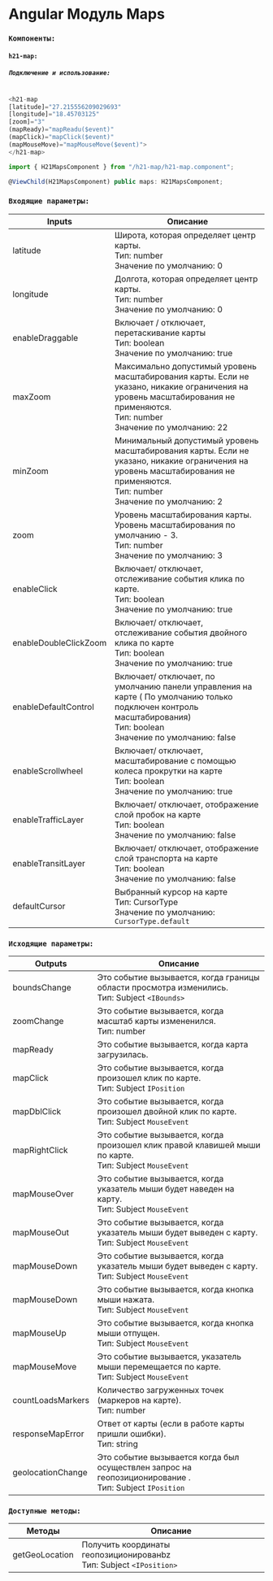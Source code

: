 # Angular Модуль Maps


### `Компоненты:`

#### `h21-map:`

##### `Подключение и использование:`
```javascript

<h21-map 
[latitude]="27.215556209029693" 
[longitude]="18.45703125" 
[zoom]="3" 
(mapReady)="mapReadu($event)" 
(mapClick)="mapClick($event)"
(mapMouseMove)="mapMouseMove($event)">
</h21-map>

```

```javascript
import { H21MapsComponent } from "/h21-map/h21-map.component";

@ViewChild(H21MapsComponent) public maps: H21MapsComponent;

```

### `Входящие параметры:`

| Inputs               | Описание                                                                                                                                                                                                                                                             |
|----------------------|----------------------------------------------------------------------------------------------------------------------------------------------------------------------------------------------------------------------------------------------------------------------|
| latitude            | Широта, которая определяет центр карты. <br> Тип: number   <br> Значение по умолчанию: 0                                                                                                                             |
| longitude       | Долгота, которая определяет центр карты. <br> Тип: number   <br> Значение по умолчанию: 0    
| enableDraggable           | Включает / отключает, перетаскивание карты <br> Тип: boolean   <br> Значение по умолчанию: true   |
| maxZoom           | Максимально допустимый уровень масштабирования карты. Если не указано, никакие ограничения на уровень масштабирования не применяются. <br> Тип: number  <br> Значение по умолчанию: 22  |
| minZoom           | Минимальный допустимый уровень масштабирования карты. Если не указано, никакие ограничения на уровень масштабирования не применяются. <br> Тип: number   <br> Значение по умолчанию: 2   |
| zoom       |Уровень масштабирования карты. Уровень масштабирования по умолчанию - 3. <br> Тип: number   <br> Значение по умолчанию: 3 
| enableClick       |Включает/ отключает, отслеживание события клика по карте. <br> Тип: boolean   <br> Значение по умолчанию: true
| enableDoubleClickZoom       |Включает/ отключает, отслеживание события двойного клика по карте <br> Тип: boolean   <br> Значение по умолчанию: true
| enableDefaultControl       |Включает/ отключает, по умолчанию панели управления на карте ( По умолчанию только подключен контроль масштабирования) <br> Тип: boolean   <br> Значение по умолчанию: false
| enableScrollwheel       |Включает/ отключает, масштабирование с помощью колеса прокрутки на карте <br> Тип: boolean   <br> Значение по умолчанию: true
| enableTrafficLayer       |Включает/ отключает, отображение слой пробок на карте <br> Тип: boolean   <br> Значение по умолчанию: false
| enableTransitLayer       |Включает/ отключает, отображение слой транспорта на карте <br> Тип: boolean   <br> Значение по умолчанию: false
| defaultCursor       | Выбранный курсор на карте <br> Тип: CursorType   <br> Значение по умолчанию: `CursorType.default`

### `Исходящие параметры:`

| Outputs               | Описание                                                                                                                                                                                                                                                             |
|----------------------|----------------------------------------------------------------------------------------------------------------------------------------------------------------------------------------------------------------------------------------------------------------------|
| boundsChange            | Это событие вызывается, когда границы области просмотра изменились. <br> Тип:  Subject `<IBounds>`   |                                                                                                                     
| zoomChange       | Это событие вызывается, когда масштаб карты измененился. <br> Тип: number     | 
| mapReady       | Это событие вызывается, когда карта загрузилась.   |
| mapClick       | Это событие вызывается, когда произошел клик по карте. <br> Тип: Subject `IPosition`    |
| mapDblClick       | Это событие вызывается, когда произошел двойной клик по карте. <br> Тип: Subject `MouseEvent`    |
| mapRightClick       | Это событие вызывается, когда произошел  клик правой клавишей мыши по карте. <br> Тип: Subject `MouseEvent`    |
| mapMouseOver       | Это событие вызывается, когда указатель мыши будет наведен на карту. <br> Тип: Subject `MouseEvent`    |
| mapMouseOut       | Это событие вызывается, когда указатель мыши будет выведен с карту. <br> Тип: Subject `MouseEvent`    |
| mapMouseDown       | Это событие вызывается, когда указатель мыши будет выведен с карту. <br> Тип: Subject `MouseEvent`    |
| mapMouseDown       | Это событие вызывается, когда кнопка мыши нажата. <br> Тип: Subject `MouseEvent`    |
| mapMouseUp       | Это событие вызывается, когда кнопка мыши отпущен. <br> Тип: Subject `MouseEvent`    |
| mapMouseMove       | Это событие вызывается, указатель мыши перемещается по карте. <br> Тип: Subject `MouseEvent`    |
| countLoadsMarkers       | Количество загруженных точек (маркеров на карте). <br> Тип: number   |
| responseMapError       | Ответ от карты (если в работе карты пришли ошибки). <br> Тип: string   |
| geolocationChange       | Это событие вызывается когда был осуществлен запрос на геопозиционирование  . <br> Тип: Subject `IPosition` |

### `Доступные методы:`

| Методы               | Описание                                                                                                                                                                                                                                                             |
|----------------------|----------------------------------------------------------------------------------------------------------------------------------------------------------------------------------------------------------------------------------------------------------------------|
| getGeoLocation            | Получить координаты геопозиционированbz <br> Тип:  Subject `<IPosition>`   |                                                                                                                     
